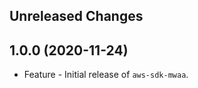 Unreleased Changes
------------------

1.0.0 (2020-11-24)
------------------

* Feature - Initial release of `aws-sdk-mwaa`.

